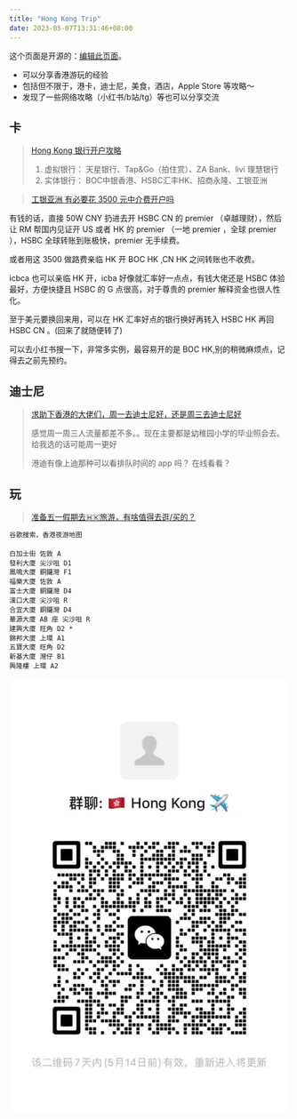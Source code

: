 ```yaml
---
title: "Hong Kong Trip"
date: 2023-05-07T13:31:46+08:00
---
```


这个页面是开源的：[编辑此页面][opensource]。

* 可以分享香港游玩的经验
* 包括但不限于，港卡，迪士尼，美食，酒店，Apple Store 等攻略～
* 发现了一些网络攻略（小红书/b站/tg）等也可以分享交流

## 卡

> [Hong Kong 银行开户攻略](https://hezu.wiki/zh/实用工具区/香港银行开户攻略)
>
> 1. 虚拟银行：
> 天星银行、Tap&Go（拍住赏）、ZA Bank、livi 理慧银行
> 2. 实体银行：
> BOC中银香港、HSBC汇丰HK、招商永隆、工银亚洲

> [工银亚洲 有必要花 3500 元中介费开户吗](https://www.v2ex.com/t/926940#reply46)

有钱的话，直接 50W CNY 扔进去开 HSBC CN 的 premier （卓越理财），然后让 RM 帮国内见证开 US 或者 HK 的 premier （一地 premier ，全球 premier ），HSBC 全球转账到账极快，premier 无手续费。

或者用这 3500 做路费亲临 HK 开 BOC HK ,CN HK 之间转账也不收费。

icbca 也可以亲临 HK 开，icba 好像就汇率好一点点，有钱大佬还是 HSBC 体验最好，方便快捷且 HSBC 的 G 点很高，对于尊贵的 premier 解释资金也很人性化。

至于美元要换回来用，可以在 HK 汇率好点的银行换好再转入 HSBC HK 再回 HSBC CN 。(回来了就随便转了)

可以去小红书搜一下，非常多实例，最容易开的是 BOC HK,别的稍微麻烦点，记得去之前先预约。

## 迪士尼

> [求助下香港的大佬们，周一去迪士尼好，还是周三去迪士尼好](https://www.v2ex.com/t/937160#reply2)
>
> 感觉周一周三人流量都差不多。。现在主要都是幼稚园小学的毕业照会去。给我选的话可能周一更好
>
> 港迪有像上迪那种可以看排队时间的 app 吗？ 在线看看？

## 玩

> [准备五一假期去🇭🇰旅游，有啥值得去逛/买的？](https://www.v2ex.com/t/929079#reply5)

```txt
谷歌搜索，香港夜游地图

白加士街 佐敦 A
發利大廈 尖沙咀 D1
鳳鳴大廈 銅鑼灣 F1
福樂大廈 佐敦 A
富士大廈 銅鑼灣 D4
漢口大廈 尖沙咀 R
合宜大廈 銅鑼灣 D4
華源大廈 AB 座 尖沙咀 R
建興大廈 旺角 D2 *
錦邦大廈 上環 A1
五寶大廈 旺角 D2
新基大廈 灣仔 B1
興隆樓 上環 A2
```

![WeChat QR Code](wechat-group.jpg)

[opensource]: https://github.com/yongfrank/yongfrank.github.io/edit/main/content/posts/hongkong-trip/index.md

